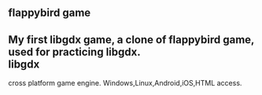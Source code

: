 flappybird game
-------
My first libgdx game,
**a clone of flappybird game**, used for practicing libgdx.<br>
libgdx
----
cross platform game engine.
Windows,Linux,Android,iOS,HTML access.
